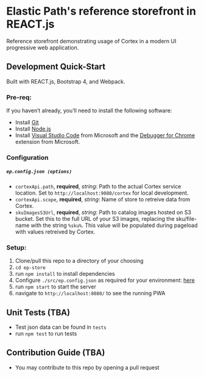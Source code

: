 # Elastic Path's reference storefront in REACT.js

Reference storefront demonstrating usage of Cortex in a modern UI progressive web application.

## Development Quick-Start
Built with REACT.js, Bootstrap 4, and Webpack.

### Pre-req:
If you haven’t already, you’ll need to install the following software:
* Install [Git](https://git-scm.com/downloads)
* Install [Node.js](https://nodejs.org/en/download/)
* Install [Visual Studio Code](https://code.visualstudio.com/) from Microsoft and the [Debugger for Chrome](https://marketplace.visualstudio.com/items?itemName=msjsdiag.debugger-for-chrome) extension from Microsoft.

### Configuration
##### `ep.config.json (options)`

 - `cortexApi.path`, **required**, *string*:
Path to the actual Cortex service location. Set to `http://localhost:9080/cortex` for local development.
 - `cortexApi.scope`, **required**, *string*:
Name of store to retreive data from Cortex.
 - `skuImagesS3Url`, **required**, *string*:
 Path to catalog images hosted on S3 bucket. Set this to the full URL of your S3 images, replacing the sku/file-name with the string `%sku%`. This value will be populated during pageload with values retreived by Cortex.

### Setup:
1. Clone/pull this repo to a directory of your choosing
2. `cd ep-store`
3. run `npm install` to install dependencies
4. Configure `./src/ep.config.json` as required for your environment: [here](#configuration)
5. run `npm start` to start the server
6. navigate to `http://localhost:8080/` to see the running PWA

## Unit Tests (TBA)
* Test json data can be found in `tests`
* run `npm test` to run tests

## Contribution Guide (TBA)
* You may contribute to this repo by opening a pull request